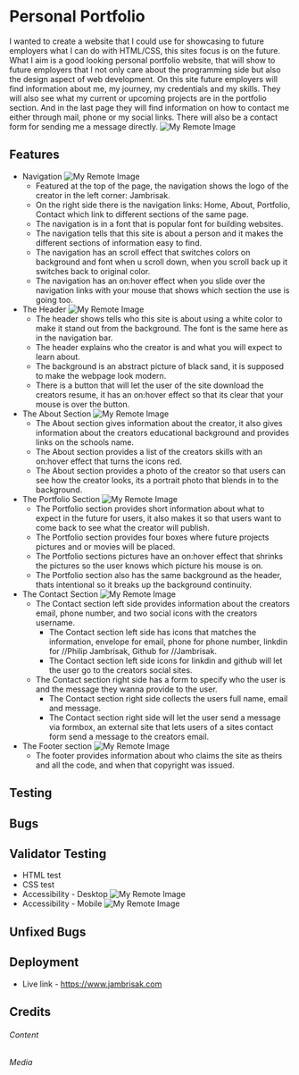 # Personal Portfolio
I wanted to create a website that I could use for showcasing to future employers what I can do with HTML/CSS, this sites focus is on the future. What I aim is a good looking personal portfolio website, that will show to future employers that I not only care about the programming side but also the design aspect of web development.
On this site future employers will find information about me, my journey, my credentials and my skills. They will also see what my current or upcoming projects are in the portfolio section. And in the last page they will find information on how to contact me either through mail, phone or my social links. There will also be a contact form for sending me a message directly.
  ![My Remote Image](https://www.dropbox.com/s/vwktdn5mz4p5jwc/AmIResponsive.png?dl=0)
## Features
- Navigation
![My Remote Image](https://www.dropbox.com/s/oyaeh156b2mmts7/Navbar-1.png?dl=0)
	- Featured at the top of the page, the navigation shows the logo of the creator in the left corner: Jambrisak.
	- On the right side there is the navigation links: Home, About, Portfolio, Contact which link to different sections of the same page.
	- The navigation is in a font that is popular font for building websites.
	- The navigation tells that this site is about a person and it makes the different sections of information easy to find.
	- The navigation has an scroll effect that switches colors on background and font when u scroll down, when you scroll back up it switches back to original color.
	- The navigation has an on:hover effect when you slide over the navigation links with your mouse that shows which section the use is going too.
- The Header
![My Remote Image](https://www.dropbox.com/s/gtbs4729k0svas1/Header.png?dl=0)
	- The header shows tells who this site is about using a white color to make it stand out from the background. The font is the same here as in the navigation bar.
	- The header explains who the creator is and what you will expect to learn about.
	- The background is an abstract picture of black sand, it is supposed to make the webpage look modern.
	- There is a button that will let the user of the site download the creators resume, it has an on:hover effect so that its clear that your mouse is over the button.
- The About Section
![My Remote Image](https://www.dropbox.com/s/wvjqskbq42l6qe8/About.png?dl=0)
	- The About section gives information about the creator, it also gives information about the creators educational background and provides links on the schools name.
	- The About section provides a list of the creators skills with an on:hover effect that turns the icons red.
	- The About section provides a photo of the creator so that users can see how the creator looks, its a portrait photo that blends in to the background. 
- The Portfolio Section
![My Remote Image](https://www.dropbox.com/s/exbr5g9n3p1hy9n/Portfolio.png?dl=0)
	- The Portfolio section provides short information about what to expect in the future for users, it also makes it so that users want to come back to see what the creator will publish.
	- The Portfolio section provides four boxes where future projects pictures and or movies will be placed.
	- The Portfolio sections pictures have an on:hover effect that shrinks the pictures so the user knows which picture his mouse is on.
	- The Portfolio section also has the same background as the header, thats intentional so it breaks up the background continuity.
- The Contact Section
![My Remote Image](https://www.dropbox.com/s/wpfofxgrqijeq28/Contact.png?dl=0)
	- The Contact section left side provides information about the creators email, phone number, and two social icons with the creators username.
		- The Contact section left side has icons that matches the information, envelope for email, phone for phone number, linkdin for //Philip Jambrisak, Github for //Jambrisak.
		- The Contact section left side icons for linkdin and github will let the user go to the creators social sites.
	- The Contact section right side has a form to specify who the user is and the message they wanna provide to the user.
		- The Contact section right side collects the users full name, email and message.
		- The Contact section right side will let the user send a message via formbox, an external site that lets users of a sites contact form send a message to the creators email.
- The Footer section
![My Remote Image](https://www.dropbox.com/s/36u04ufpz1pegqj/Footer.png?dl=0)
	- The footer provides information about who claims the site as theirs and all the code, and when that copyright was issued.
## Testing
## Bugs
## Validator Testing
- HTML test
- CSS test
- Accessibility - Desktop
![My Remote Image](https://www.dropbox.com/s/jqe6jxihvxwxslx/Lighthouse-Desktop.png?dl=0)
- Accessibility - Mobile
![My Remote Image](https://www.dropbox.com/s/f2qesarjvxmbihh/Lighthouse-Mobile.png?dl=0)
## Unfixed Bugs
## Deployment
- Live link - https://www.jambrisak.com
## Credits
###### Content
###### Media	
